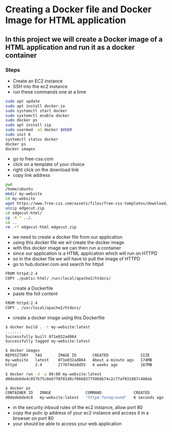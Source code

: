 # Creating a Docker file and Docker Image for HTML application

## In this project we will create a Docker image of a HTML application and run it as a docker container

### Steps
- Create an EC2 instance
- SSH into the ec2 instance
- run these commands one at a time
```bash
sudo apt update
sudo apt install docker.io
sudo systemctl start docker
sudo systemctl enable docker
sudo docker ps
sudo apt install zip
sudo usermod -aG docker $USER
sudo init 6
systemctl status docker 
docker ps
docker images
```
- go to free-css.com
- click on a template of your choice
- right click on the download link
- copy link address
```bash
pwd
/home/ubuntu
mkdir my-website
cd my-website
wget https://www.free-css.com/assets/files/free-css-templates/download/page295/edgecut.zip
unzip edgecut.zip
cd edgecut-html/
cp -R * ../.
cd ..
rm -rf edgecut-html edgecut.zip
```
- we need to create a docker file from our application
- using this docker file we wil create the docker image
- with this docker image we can then run a container
- since our application is a HTML application which will run on HTTPD
- so in the docker file we will have to pull the image of HTTPD
- go to hub.docker.com and search for httpd
```bash
FROM httpd:2.4
COPY ./public-html/ /usr/local/apache2/htdocs/
```
- create a Dockerfile
- paste the foll content
```bash
FROM httpd:2.4
COPY . /usr/local/apache2/htdocs/
```
- create a docker image using this Dockerfile
```bash
$ docker build . -t my-website:latest
.......
Successfully built 071e032ad864
Successfully tagged my-website:latest

$ docker images
REPOSITORY   TAG       IMAGE ID       CREATED              SIZE
my-website   latest    071e032ad864   About a minute ago   174MB
httpd        2.4       2776f4da9d55   4 weeks ago          167MB

$ docker run -d -p 80:80 my-website:latest
d0dedebde4c057b75c0eb7f8f01d8cf66683775068b74c2c77af031887c488ab

$ docker ps
CONTAINER ID   IMAGE               COMMAND              CREATED         STATUS         PORTS                               NAMES
d0dedebde4c0   my-website:latest   "httpd-foreground"   6 seconds ago   Up 5 seconds   0.0.0.0:80->80/tcp, :::80->80/tcp   nervous_raman

```
- in the security inboud rules of the ec2 instance, allow port 80
- copy the pulic ip address of your ec2 instance and access it in a browser on port 80
- your should be able to access your web application

